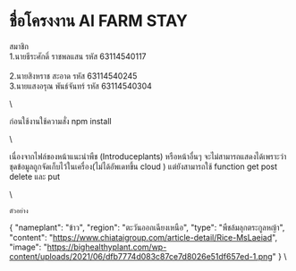 # ชื่อโครงงาน AI FARM STAY



สมาชิก <br>
1.นายธีระศักดิ์ ราชพลแสน รหัส 63114540117 <br>    
2.นายสิงหราช สะอาด รหัส 63114540245 <br>
3.นายแสงอรุณ พันธ์จันทร์ รหัส 63114540304 <br>

\

ก่อนใช้งานใช้ความสั่ง npm install 

\

เนื่องจากไฟล์ของหน้าแนะนำพืช (Introduceplants) หรือหน้าอื่นๆ จะไม่สามารถแสดงได้เพราะว่า ชุดข้อมูลถูกจัดเก็บไว้ในเครื่อง(ไม่ได้อัพเดทขึ้น cloud ) แต่ยังสามารถใช้ function get post delete และ put 

\

    ตัวอย่าง
{
    "nameplant": "ข้าว",
    "region": "ตะวันออกเฉียงเหนือ",
    "type": "พืชล้มลุกตระกูลหญ้า",
    "content": "https://www.chiataigroup.com/article-detail/Rice-MsLaeiad",
    "image": "https://bighealthyplant.com/wp-content/uploads/2021/06/dfb7774d083c87ce7d8026e51df657ed-1.png"
}
\